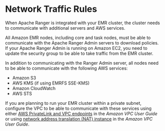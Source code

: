 # Network Traffic Rules<a name="emr-ranger-network"></a>

When Apache Ranger is integrated with your EMR cluster, the cluster needs to communicate with additional servers and AWS services\.

All Amazon EMR nodes, including core and task nodes, must be able to communicate with the Apache Ranger Admin servers to download policies\. If your Apache Ranger Admin is running on Amazon EC2, you need to update the security group to be able to take traffic from the EMR cluster\.

In addition to communicating with the Ranger Admin server, all nodes need to be able to communicate with the following AWS services:
+ Amazon S3
+ AWS KMS \(if using EMRFS SSE\-KMS\)
+ Amazon CloudWatch
+ AWS STS

If you are planning to run your EMR cluster within a private subnet, configure the VPC to be able to communicate with these services using either [AWS PrivateLink and VPC endpoints](https://docs.aws.amazon.com/vpc/latest/userguide/endpoint-services-overview.html) in the *Amazon VPC User Guide* or using [network address translation \(NAT\) instance](https://docs.aws.amazon.com/vpc/latest/userguide/VPC_NAT_Instance.html) in the *Amazon VPC User Guide*\.